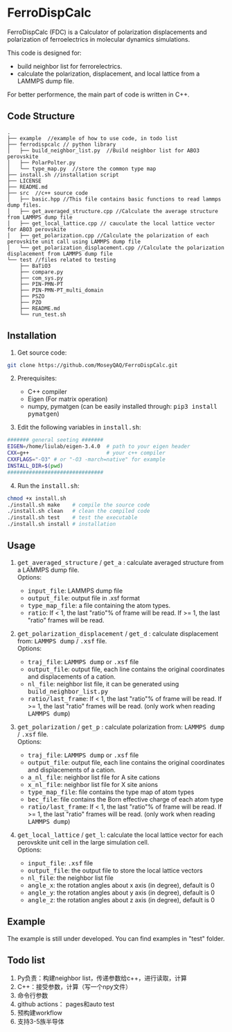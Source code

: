 # FerroDispCalc
FerroDispCalc (FDC) is a Calculator of polarization displacements and polarization of ferroelectrics in molecular dynamics simulations. 

This code is designed for: 
* build neighbor list for ferrorelectrics.
* calculate the polarization, displacement, and local lattice from a LAMMPS dump file. 

For better performence, the main part of code is written in C++.

## Code Structure

```
.
├── example  //example of how to use code, in todo list
├── ferrodispcalc // python library
│   ├── build_neighbor_list.py  //Build neighbor list for ABO3 perovskite
│   ├── PolarPolter.py
│   └── type_map.py  //store the common type map
├── install.sh //installation script
├── LICENSE
├── README.md
├── src  //c++ source code
│   ├── basic.hpp //This file contains basic functions to read lammps dump files.
│   ├── get_averaged_structure.cpp //Calculate the average structure from LAMMPS dump file
│   ├── get_local_lattice.cpp // cauculate the local lattice vector for ABO3 perovskite
│   ├── get_polarization.cpp //Calculate the polarization of each perovskite unit call using LAMMPS dump file
│   └── get_polarization_displacement.cpp //Calculate the polarization displacement from LAMMPS dump file
└── test //files related to testing
    ├── BaTiO3
    ├── compare.py
    ├── com_sys.py
    ├── PIN-PMN-PT
    ├── PIN-PMN-PT_multi_domain
    ├── PSZO
    ├── PZO
    ├── README.md
    └── run_test.sh 
```

## Installation
1. Get source code:
```Bash
git clone https://github.com/MoseyQAQ/FerroDispCalc.git
```
2. Prerequisites:
    * C++ compiler
    * Eigen (For matrix operation)
    * numpy, pymatgen (can be easily installed through: <kbd>pip3 install pymatgen</kbd>)

3. Edit the following variables in <kbd>install.sh</kbd>:
```Bash
####### general seeting #######
EIGEN=/home/liulab/eigen-3.4.0  # path to your eigen header
CXX=g++                         # your c++ compiler
CXXFLAGS="-O3" # or "-O3 -march=native" for example
INSTALL_DIR=$(pwd)
###############################
```

4. Run the <kbd>install.sh</kbd>:
```Bash
chmod +x install.sh
./install.sh make    # compile the source code
./install.sh clean   # clean the compiled code
./install.sh test    # test the executable
./install.sh install # installation
```
## Usage
1. <kbd>get_averaged_structure</kbd> / <kbd>get_a</kbd> : calculate averaged structure from a LAMMPS dump file. \
Options:
    * <kbd>input_file</kbd>: LAMMPS dump file
    * <kbd>output_file</kbd>: output file in .xsf format
    * <kbd>type_map_file</kbd>: a file containing the atom types.
    * <kbd>ratio</kbd>: If < 1, the last "ratio"% of frame will be read. If >= 1, the last "ratio" frames will be read. 

2. <kbd>get_polarization_displacement</kbd> / <kbd>get_d</kbd> : calculate displacement from: <kbd>LAMMPS dump</kbd> / <kbd>.xsf</kbd> file. \
Options:
    * <kbd>traj_file</kbd>: <kbd>LAMMPS dump</kbd> or <kbd>.xsf</kbd>  file
    * <kbd>output_file</kbd>: output file, each line contains the original coordinates and displacements of a cation.
    * <kbd>nl_file</kbd>: neighbor list file, it can be generated using <kbd>build_neighbor_list.py</kbd>
    * <kbd>ratio/last_frame</kbd>: If < 1, the last "ratio"% of frame will be read. If >= 1, the last "ratio" frames will be read. (only work when reading <kbd>LAMMPS dump</kbd>)

3. <kbd>get_polarization</kbd> / <kbd>get_p</kbd> : calculate polarization from: <kbd>LAMMPS dump</kbd> / <kbd>.xsf</kbd> file. \
Options:
    * <kbd>traj_file</kbd>: <kbd>LAMMPS dump</kbd> or <kbd>.xsf</kbd>  file
    * <kbd>output_file</kbd>: output file, each line contains the original coordinates and displacements of a cation.
    * <kbd>a_nl_file</kbd>: neighbor list file for A site cations
    * <kbd>x_nl_file</kbd>: neighbor list file for X site anions
    * <kbd>type_map_file</kbd>: file contains the type map of atom types
    * <kbd>bec_file</kbd>: file contains the Born effective charge of each atom type
    * <kbd>ratio/last_frame</kbd>: If < 1, the last "ratio"% of frame will be read. If >= 1, the last "ratio" frames will be read. (only work when reading <kbd>LAMMPS dump</kbd>)

4. <kbd>get_local_lattice</kbd> / <kbd>get_l</kbd>: calculate the local lattice vector for each perovskite unit cell in the large simulation cell. \
Options:
    * <kbd>input_file</kbd>: <kbd>.xsf</kbd>  file
    * <kbd>output_file</kbd>: the output file to store the local lattice vectors
    * <kbd>nl_file</kbd>: the neighbor list file
    * <kbd>angle_x</kbd>: the rotation angles about x axis (in degree), default is 0
    * <kbd>angle_y</kbd>: the rotation angles about y axis (in degree), default is 0
    * <kbd>angle_z</kbd>: the rotation angles about z axis (in degree), default is 0

## Example
The example is still under developed. You can find examples in "test" folder.

## Todo list
1. Py负责：构建neighbor list，传递参数给c++，进行读取，计算
2. C++：接受参数，计算（写一个npy文件）
3. 命令行参数
4. github actions： pages和auto test
5. 预构建workflow
6. 支持3-5族半导体